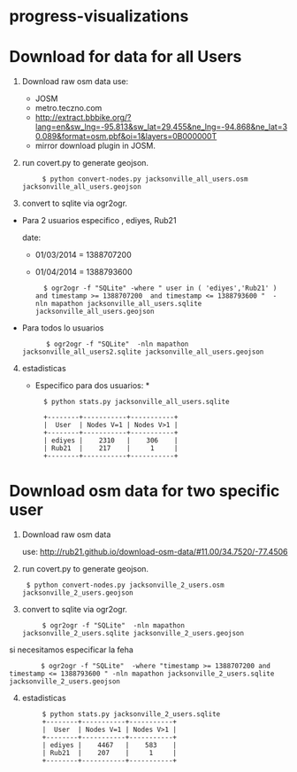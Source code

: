 progress-visualizations
=======================
# Download for data for all Users
1. Download raw osm data
	use:
	- JOSM
	- metro.teczno.com
	- http://extract.bbbike.org/?lang=en&sw_lng=-95.813&sw_lat=29.455&ne_lng=-94.868&ne_lat=30.089&format=osm.pbf&oi=1&layers=0B000000T
	- mirror download plugin in JOSM.
	
2. run covert.py to generate geojson. 

			$ python convert-nodes.py jacksonville_all_users.osm jacksonville_all_users.geojson

3. convert to sqlite via ogr2ogr. 

- Para 2  usuarios especifico , ediyes, Rub21

	date:
	- 01/03/2014 = 1388707200
	- 01/04/2014 = 1388793600

			$ ogr2ogr -f "SQLite" -where " user in ( 'ediyes','Rub21' )  and timestamp >= 1388707200  and timestamp <= 1388793600 "  -nln mapathon jacksonville_all_users.sqlite jacksonville_all_users.geojson 

- Para todos lo usuarios

			$ ogr2ogr -f "SQLite"  -nln mapathon jacksonville_all_users2.sqlite jacksonville_all_users.geojson

4. estadisticas
	
	* Especifico para dos usuarios: *

  			$ python stats.py jacksonville_all_users.sqlite

			+--------+-----------+-----------+
			|  User  | Nodes V=1 | Nodes V>1 |
			+--------+-----------+-----------+
			| ediyes |    2310   |    306    |
			| Rub21  |    217    |     1     |
			+--------+-----------+-----------+

# Download osm data for two specific user

1. Download raw osm data

	use:  http://rub21.github.io/download-osm-data/#11.00/34.7520/-77.4506

2. run covert.py to generate geojson. 

		$ python convert-nodes.py jacksonville_2_users.osm jacksonville_2_users.geojson

3. convert to sqlite via ogr2ogr. 

			$ ogr2ogr -f "SQLite"  -nln mapathon jacksonville_2_users.sqlite jacksonville_2_users.geojson

si necesitamos especificar la feha

			$ ogr2ogr -f "SQLite"  -where "timestamp >= 1388707200 and timestamp <= 1388793600 " -nln mapathon jacksonville_2_users.sqlite jacksonville_2_users.geojson

4. estadisticas

			$ python stats.py jacksonville_2_users.sqlite
			+--------+-----------+-----------+
			|  User  | Nodes V=1 | Nodes V>1 |
			+--------+-----------+-----------+
			| ediyes |    4467   |    583    |
			| Rub21  |    207    |     1     |
			+--------+-----------+-----------+

